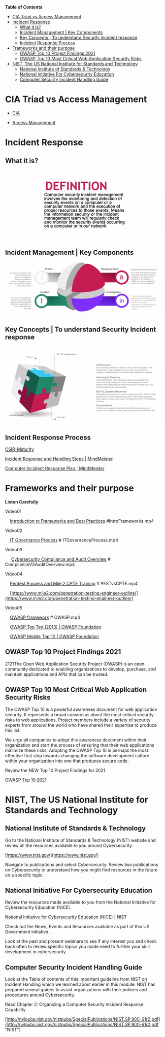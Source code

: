 <!-- START doctoc generated TOC please keep comment here to allow auto update -->
<!-- DON'T EDIT THIS SECTION, INSTEAD RE-RUN doctoc TO UPDATE -->
**Table of Contents**   

- [CIA Triad vs Access Management](#cia-triad-vs-access-management)
- [Incident Response](#incident-response)
  - [What it is?](#what-it-is)
  - [Incident Management | Key Components](#incident-management--key-components)
  - [Key Concepts | To understand Security Incident response](#key-concepts--to-understand-security-incident-response)
  - [Incident Response Process](#incident-response-process)
- [Frameworks and their purpose](#frameworks-and-their-purpose)
  - [OWASP Top 10 Project Findings 2021](#owasp-top-10-project-findings-2021)
  - [OWASP Top 10 Most Critical Web Application Security Risks](#owasp-top-10-most-critical-web-application-security-risks)
- [NIST, The US National Institute for Standards and Technology](#nist-the-us-national-institute-for-standards-and-technology)
  - [National Institute of Standards & Technology](#national-institute-of-standards--technology)
  - [National Initiative For Cybersecurity Education](#national-initiative-for-cybersecurity-education)
  - [Computer Security Incident Handling Guide](#computer-security-incident-handling-guide)

<!-- END doctoc generated TOC please keep comment here to allow auto update -->

# CIA Triad vs Access Management

- [CIA](./Videos/CIA)

- [Access Management](./Videos/Access%20Management)

# Incident Response

## What it is?

<img src="../images/2022-08-05-20-22-28-image.png" title="" alt="" data-align="center">

## Incident Management | Key Components

<img src="../images/2022-08-05-20-23-38-image.png" title="" alt="" data-align="center">

## Key Concepts | To understand Security Incident response

<img src="../images/2022-08-05-20-25-33-image.png" title="" alt="" data-align="center">

## Incident Response Process

[CSIR-Maturity](https://www.crest-approved.org/wp-content/uploads/2022/04/CSIR-Maturity-assessment-tool_Info1.pdf)

[Incident Response and Handling Steps | MindMeister](https://www.mindmeister.com/591683277/incident-response-and-handling-steps?fullscreen=1#)

[Computer Incidient Response Plan | MindMeister](https://www.mindmeister.com/1238203018/computer-incidient-response-plan?fullscreen=1)

# Frameworks and their purpose

**Listen Carefully**

Video01

    [Introduction to Frameworks and Best Practices](./Videos/Frameworks) #IntroFrameworks.mp4

Video02

    [IT Governance Process](./Videos/Frameworks) # ITGovernanceProcess.mp4

Video03

     [Cybersecurity Compliance and Audit Overview](./Videos/Frameworks) # ComplianceVSAuditOverview.mp4

Video04

    [Pentest Process and Mile 2 CPTE Training](./Videos/Frameworks) # PESTvsCPTE.mp4

    [https://www.mile2.com/penetration-testing-engineer-outline/](https://www.mile2.com/penetration-testing-engineer-outline/)

Video05

    [OWASP framework](./Videos/Frameworks) # OWASP.mp4

    [OWASP Top Ten (2013) | OWASP Foundation](https://www.owasp.org/index.php/Category:OWASP_Top_Ten_Project#OWASP_Top_10_for_2013)

    [OWASP Mobile Top 10 | OWASP Foundation](https://owasp.org/www-project-mobile-top-10/)

## OWASP Top 10 Project Findings 2021

2121The Open Web Application Security Project (OWASP) is an open community dedicated to enabling organizations to develop, purchase, and maintain applications and APIs that can be trusted.

## OWASP Top 10 Most Critical Web Application Security Risks

The OWASP Top 10 is a powerful awareness document for web application security. It represents a broad consensus about the most critical security risks to web applications. Project members include a variety of security experts from around the world who have shared their expertise to produce this list.

We urge all companies to adopt this awareness document within their organization and start the process of ensuring that their web applications minimize these risks. Adopting the OWASP Top 10 is perhaps the most effective first step towards changing the software development culture within your organization into one that produces secure code.

Review the NEW Top 10 Project Findings for 2021

[OWASP Top 10:2021](https://owasp.org/Top10/ "owasp top10")

# NIST, The US National Institute for Standards and Technology

## National Institute of Standards & Technology

Go to the National Institute of Standards & Technology (NIST) website and review all the resources available to you around Cybersecurity.

[https://www.nist.gov/](https://www.nist.gov/)

Navigate to publications and select Cybersecurity. Review two publications on Cybersecurity to understand how you might find resources in the future on a specific topic.

## National Initiative For Cybersecurity Education

Review the resources made available to you from the National Initiative for Cybersecurity Education (NICE).

[National Initiative for Cybersecurity Education (NICE) | NIST](https://www.nist.gov/itl/applied-cybersecurity/nice)

Check out the News, Events and Resources available as part of this US Government initiative.

Look at the past and present webinars to see if any interest you and check back often to review specific topics you made need to further your skill development in cybersecurity.

## Computer Security Incident Handling Guide

Look at the Table of contents of this important guideline from NIST on Incident Handling which we learned about earlier in this module. NIST has prepared several guides to assist organizations with their policies and procedures around Cybersecurity.

Read Chapter 2: Organizing a Computer Security Incident Response Capability

[http://nvlpubs.nist.gov/nistpubs/SpecialPublications/NIST.SP.800-61r2.pdf](http://nvlpubs.nist.gov/nistpubs/SpecialPublications/NIST.SP.800-61r2.pdf "NIST")
